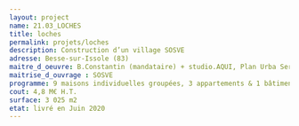 ```yaml
---
layout: project
name: 21.03_LOCHES
title: loches
permalink: projets/loches
description: Construction d’un village SOSVE
adresse: Besse-sur-Issole (83)
maitre_d_oeuvre: B.Constantin (mandataire) + studio.AQUI, Plan Urba Services (VRD), Polairfroid (fluides)
maitrise_d_ouvrage : SOSVE
programme: 9 maisons individuelles groupées, 3 appartements & 1 bâtiment administratif
cout: 4,8 M€ H.T.
surface: 3 025 m2
etat: livré en Juin 2020
---
```

